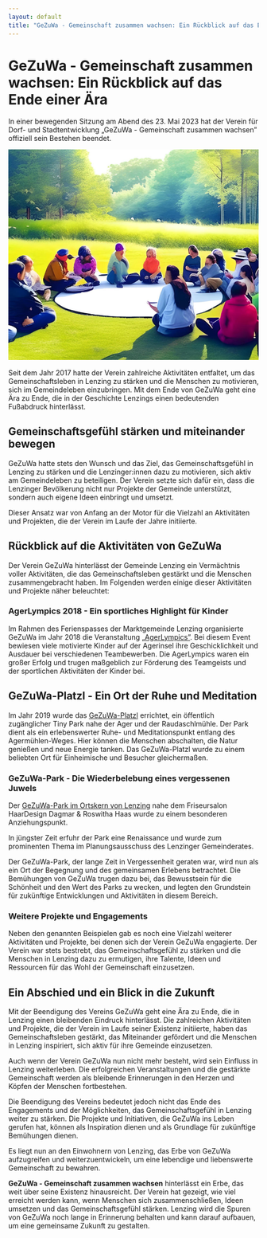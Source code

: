 ```yaml
---
layout: default
title: "GeZuWa - Gemeinschaft zusammen wachsen: Ein Rückblick auf das Ende einer Ära"
---
```


# GeZuWa - Gemeinschaft zusammen wachsen: Ein Rückblick auf das Ende einer Ära

In einer bewegenden Sitzung am Abend des 23. Mai 2023 hat der Verein für Dorf- und Stadtentwicklung „GeZuWa - Gemeinschaft zusammen wachsen” offiziell sein Bestehen beendet. 

![Sitzung im Grünen](../assets/images/sitzung-im-gruenen.jpg "Sitzung im Grünen")

Seit dem Jahr 2017 hatte der Verein zahlreiche Aktivitäten entfaltet, um das Gemeinschaftsleben in Lenzing zu stärken und die Menschen zu motivieren, sich im Gemeindeleben einzubringen. Mit dem Ende von GeZuWa geht eine Ära zu Ende, die in der Geschichte Lenzings einen bedeutenden Fußabdruck hinterlässt.

## Gemeinschaftsgefühl stärken und miteinander bewegen

GeZuWa hatte stets den Wunsch und das Ziel, das Gemeinschaftsgefühl in Lenzing zu stärken und die Lenzinger:innen dazu zu motivieren, sich aktiv am Gemeindeleben zu beteiligen. Der Verein setzte sich dafür ein, dass die Lenzinger Bevölkerung nicht nur Projekte der Gemeinde unterstützt, sondern auch eigene Ideen einbringt und umsetzt. 

Dieser Ansatz war von Anfang an der Motor für die Vielzahl an Aktivitäten und Projekten, die der Verein im Laufe der Jahre initiierte.

## Rückblick auf die Aktivitäten von GeZuWa

Der Verein GeZuWa hinterlässt der Gemeinde Lenzing ein Vermächtnis voller Aktivitäten, die das Gemeinschaftsleben gestärkt und die Menschen zusammengebracht haben. Im Folgenden werden einige dieser Aktivitäten und Projekte näher beleuchtet:

### AgerLympics 2018 - Ein sportliches Highlight für Kinder

Im Rahmen des Ferienspasses der Marktgemeinde Lenzing organisierte GeZuWa im Jahr 2018 die Veranstaltung [„AgerLympics”](https://www.facebook.com/gezuwa/posts/pfbid0322g5VbXCbBDLi5B1Mcgbrht9Whge5pt8Tkxf2wDz7scN4uzPE2XM5zW7qzKxJgBDl). Bei diesem Event bewiesen viele motivierte Kinder auf der Agerinsel ihre Geschicklichkeit und Ausdauer bei verschiedenen Teambewerben. Die AgerLympics waren ein großer Erfolg und trugen maßgeblich zur Förderung des Teamgeists und der sportlichen Aktivitäten der Kinder bei.

## GeZuWa-Platzl - Ein Ort der Ruhe und Meditation

Im Jahr 2019 wurde das [GeZuWa-Platzl](https://www.facebook.com/gezuwa/photos/a.585305558890027/585337658886817/) errichtet, ein öffentlich zugänglicher Tiny Park nahe der Ager und der Raudaschlmühle. Der Park dient als ein erlebenswerter Ruhe- und Meditationspunkt entlang des Agermühlen-Weges. Hier können die Menschen abschalten, die Natur genießen und neue Energie tanken. Das GeZuWa-Platzl wurde zu einem beliebten Ort für Einheimische und Besucher gleichermaßen.

### GeZuWa-Park - Die Wiederbelebung eines vergessenen Juwels

Der [GeZuWa-Park im Ortskern von Lenzing](https://goo.gl/maps/jKGJoMfmEQ51pTEcA?coh=178573&entry=tt) nahe dem Friseursalon HaarDesign Dagmar & Roswitha Haas wurde zu einem besonderen Anziehungspunkt. 

In jüngster Zeit erfuhr der Park eine Renaissance und wurde zum prominenten Thema im Planungsausschuss des Lenzinger Gemeinderates. 

Der GeZuWa-Park, der lange Zeit in Vergessenheit geraten war, wird nun als ein Ort der Begegnung und des gemeinsamen Erlebens betrachtet. Die Bemühungen von GeZuWa trugen dazu bei, das Bewusstsein für die Schönheit und den Wert des Parks zu wecken, und legten den Grundstein für zukünftige Entwicklungen und Aktivitäten in diesem Bereich.

### Weitere Projekte und Engagements

Neben den genannten Beispielen gab es noch eine Vielzahl weiterer Aktivitäten und Projekte, bei denen sich der Verein GeZuWa engagierte. Der Verein war stets bestrebt, das Gemeinschaftsgefühl zu stärken und die Menschen in Lenzing dazu zu ermutigen, ihre Talente, Ideen und Ressourcen für das Wohl der Gemeinschaft einzusetzen.

## Ein Abschied und ein Blick in die Zukunft

Mit der Beendigung des Vereins GeZuWa geht eine Ära zu Ende, die in Lenzing einen bleibenden Eindruck hinterlässt. Die zahlreichen Aktivitäten und Projekte, die der Verein im Laufe seiner Existenz initiierte, haben das Gemeinschaftsleben gestärkt, das Miteinander gefördert und die Menschen in Lenzing inspiriert, sich aktiv für ihre Gemeinde einzusetzen.

Auch wenn der Verein GeZuWa nun nicht mehr besteht, wird sein Einfluss in Lenzing weiterleben. Die erfolgreichen Veranstaltungen und die gestärkte Gemeinschaft werden als bleibende Erinnerungen in den Herzen und Köpfen der Menschen fortbestehen.

Die Beendigung des Vereins bedeutet jedoch nicht das Ende des Engagements und der Möglichkeiten, das Gemeinschaftsgefühl in Lenzing weiter zu stärken. Die Projekte und Initiativen, die GeZuWa ins Leben gerufen hat, können als Inspiration dienen und als Grundlage für zukünftige Bemühungen dienen. 

Es liegt nun an den Einwohnern von Lenzing, das Erbe von GeZuWa aufzugreifen und weiterzuentwickeln, um eine lebendige und liebenswerte Gemeinschaft zu bewahren.

**GeZuWa - Gemeinschaft zusammen wachsen** hinterlässt ein Erbe, das weit über seine Existenz hinausreicht. Der Verein hat gezeigt, wie viel erreicht werden kann, wenn Menschen sich zusammenschließen, Ideen umsetzen und das Gemeinschaftsgefühl stärken. Lenzing wird die Spuren von GeZuWa noch lange in Erinnerung behalten und kann darauf aufbauen, um eine gemeinsame Zukunft zu gestalten.
